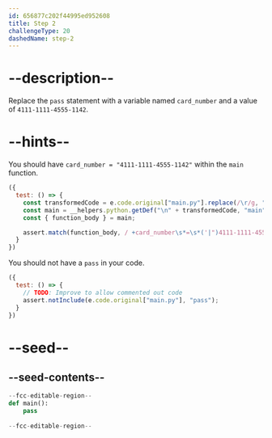 ```yaml
---
id: 656877c202f44995ed952608
title: Step 2
challengeType: 20
dashedName: step-2
---
```


# --description--

Replace the `pass` statement with a variable named `card_number` and a value of `4111-1111-4555-1142`.

# --hints--

You should have `card_number = "4111-1111-4555-1142"` within the `main` function.

```js
({
  test: () => {
    const transformedCode = e.code.original["main.py"].replace(/\r/g, "");
    const main = __helpers.python.getDef("\n" + transformedCode, "main");
    const { function_body } = main;

    assert.match(function_body, / +card_number\s*=\s*('|")4111-1111-4555-1142\1/);
  }
})
```

You should not have a `pass` in your code.

```js
({
  test: () => {
    // TODO: Improve to allow commented out code
    assert.notInclude(e.code.original["main.py"], "pass");
  }
})
```

# --seed--

## --seed-contents--

```py
--fcc-editable-region--
def main():
    pass
  
--fcc-editable-region--
```
